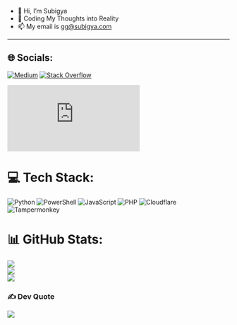 - 👋 Hi, I’m Subigya
- 🌱 Coding My Thoughts into Reality
- 📫 My email is <a herf="mailto:gg@subigya.com">gg@subigya.com</a>
<hr>

## 🌐 Socials:
[![Medium](https://img.shields.io/badge/Medium-12100E?logo=medium&logoColor=white)](https://medium.com/@subigya.com) [![Stack Overflow](https://img.shields.io/badge/-Stackoverflow-FE7A16?logo=stack-overflow&logoColor=white)](https://stackoverflow.com/users/subgqg) 
<iframe src="https://tryhackme.com/api/v2/badges/public-profile?userPublicId=221974" style='border:none;'></iframe>

# 💻 Tech Stack:
![Python](https://img.shields.io/badge/python-3670A0?style=for-the-badge&logo=python&logoColor=ffdd54) ![PowerShell](https://img.shields.io/badge/PowerShell-%235391FE.svg?style=for-the-badge&logo=powershell&logoColor=white) ![JavaScript](https://img.shields.io/badge/javascript-%23323330.svg?style=for-the-badge&logo=javascript&logoColor=%23F7DF1E) ![PHP](https://img.shields.io/badge/php-%23777BB4.svg?style=for-the-badge&logo=php&logoColor=white) ![Cloudflare](https://img.shields.io/badge/Cloudflare-F38020?style=for-the-badge&logo=Cloudflare&logoColor=white) ![Tampermonkey](https://img.shields.io/badge/tampermonkey-%2300485B.svg?style=for-the-badge&logo=tampermonkey&logoColor=white)
# 📊 GitHub Stats:
![](https://github-readme-stats.vercel.app/api?username=gsubigya&theme=dark&hide_border=false&include_all_commits=true&count_private=true)<br/>
![](https://nirzak-streak-stats.vercel.app/?user=gsubigya&theme=dark&hide_border=false)<br/>
![](https://github-readme-stats.vercel.app/api/top-langs/?username=gsubigya&theme=dark&hide_border=false&include_all_commits=true&count_private=true&layout=compact)

### ✍️ Dev Quote
![](https://quotes-github-readme.vercel.app/api?type=horizontal&theme=tokyonight)
